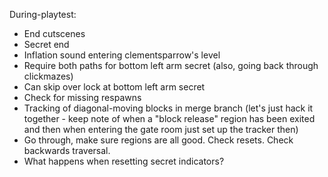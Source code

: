 During-playtest:
- End cutscenes
- Secret end
- Inflation sound entering clementsparrow's level
- Require both paths for bottom left arm secret (also, going back through clickmazes)
- Can skip over lock at bottom left arm secret
- Check for missing respawns
- Tracking of diagonal-moving blocks in merge branch (let's just hack it together - keep note of when a "block release" region has been exited and then when entering the gate room just set up the tracker then)
- Go through, make sure regions are all good. Check resets. Check backwards traversal.
- What happens when resetting secret indicators?
